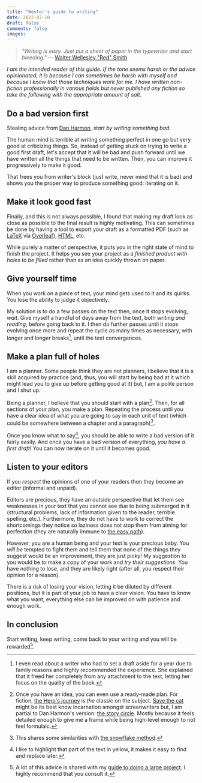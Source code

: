 ```yaml
---
title: "Nestor's guide to writing"
date: 2022-07-10
draft: false
comments: false
images:
---
```


> *"Writing is easy. Just put a sheet of paper in the typewriter and start bleeding."*
— [Walter Wellesley "Red" Smith](https://quoteinvestigator.com/2011/09/14/writing-bleed/)


*I am the intended reader of this guide. If the tone seems harsh or the advice opinionated, it is because I can sometimes be harsh with myself and because I *know* that those techniques work for me. I have written non-fiction professionally in various fields but never published any fiction so take the following with the appropriate amount of salt.*

## Do a bad version first

Stealing advice from [Dan Harmon](https://en.wikipedia.org/wiki/Dan_Harmon), *start by writing something bad*.

The human mind is terrible at writing something perfect in one go but very good at criticizing things.
So, instead of getting stuck on trying to write a good first draft, let's accept that it will be bad and push forward until we have written all the things that need to be written.
Then, you can improve it progressively to make it good.

That frees you from writer's block (just write, never mind that it is bad) and shows you the proper way to produce something good: iterating on it.

## Make it look good fast

Finally, and this is not always possible, I found that making my draft look as close as possible to the final result is highly motivating.
This can sometimes be done by having a tool to export your draft as a formatted PDF (such as [LaTeX](https://www.overleaf.com/learn/latex/Learn_LaTeX_in_30_minutes) via [Overleaf](https://www.overleaf.com/)), [HTML](/writing/guides/blogging), etc.

While purely a matter of perspective, it puts you in the right state of mind to finish the project. It helps you see your project as a *finished product with holes to be filled* rather than as an idea quickly thrown on paper.

## Give yourself time

When you work on a piece of text, your mind gets used to it and its quirks. You lose the ability to judge it objectively.

My solution is to do a few passes on the text then, once it stops evolving, *wait*.
Give myself a handful of days away from the text, both writing *and reading*, before going back to it.
I then do further passes until it stops evolving once more and repeat the cycle as many times as necessary, with longer and longer breaks[^time], until the text convergences.

[^time]: I even read about a writer who had to set a draft aside for a year due to family reasons and highly recommended the experience.
She explained that it freed her completely from any attachment to the text, letting her focus on the quality of the book.

## Make a plan full of holes

I am a planner. 
Some people think they are not planners, I believe that it is a skill acquired by practice (and, thus, you will start by being bad at it which might lead you to give up before getting good at it) but, I am a polite person and I shut up.

Being a planner, I believe that you should start with a plan[^1].
Then, for all sections of your plan, you make a plan.
Repeating the process until you have a clear idea of what you are going to say in each unit of text (which could be somewhere between a chapter and a paragraph)[^2].

Once you know what to say[^3], you should be able to write a bad version of it fairly easily.
And once you have a bad version of everything, *you have a first draft!*
You can now iterate on it until it becomes good.

[^1]: Once you have an idea, you can even use a ready-made plan.
For fiction, [the Hero's journey](https://en.wikipedia.org/wiki/Hero%27s_journey) is *the* classic on the subject.
[Save the cat](https://savethecat.com/) might be its best know incarnation amongst screenwriters but, I am partial to Dan Harmon's version: [the story circle](https://en.wikipedia.org/wiki/Dan_Harmon#%22Story_circle%22_technique). Mostly because it feels detailed enough to give me a frame while being high-level enough to not feel formulaic.

[^2]: This shares some similarities with [the snowflake method](https://www.advancedfictionwriting.com/articles/snowflake-method/).

[^3]: I like to highlight that part of the text in yellow, it makes it easy to find and replace later.

## Listen to your editors

If you *respect* the opinions of one of your readers then they become an editor (informal and unpaid).

Editors are precious, they have an outside perspective that let them see weaknesses in your text that you cannot see due to being submerged in it (structural problems, lack of information given to the reader, terrible spelling, etc.).
Furthermore, they do not have to work to correct the shortcomings they notice so laziness does not stop them from aiming for perfection (they are naturally immune to [the easy path](/writing/concepts/easy_path)).

However, you are a human being and your text is your precious baby.
You *will be* tempted to fight them and tell them that none of the things they suggest would be an improvement, they are just picky!
My suggestion to you would be to make a copy of your work and *try their suggestions*. 
You have nothing to lose, and they are likely right (after all, you respect their opinion for a reason).

There is a risk of losing your vision, letting it be diluted by different positions, but it is part of your job to have a clear vision.
You have to know what you want, everything else can be improved on with patience and enough work.

## In conclusion

Start writing, keep writing, come back to your writing and you will be rewarded[^also].

[^also]: A lot of this advice is shared with my [guide to doing a large project](/writing/guides/hard_things). I highly recommend that you consult it.
